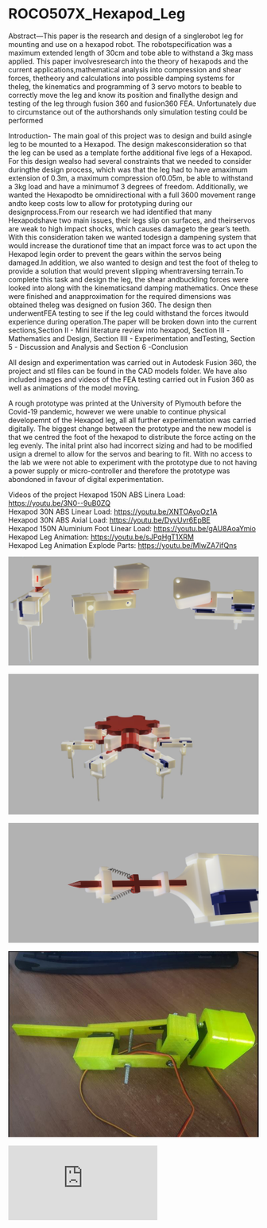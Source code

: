 # ROCO507X_Hexapod_Leg

Abstract—This  paper  is  the  research  and  design  of  a  singlerobot  leg  for  mounting  and  use  on  a  hexapod  robot.  The  robotspecification  was  a  maximum  extended  length  of  30cm  and  tobe  able  to  withstand  a  3kg  mass  applied.  This  paper  involvesresearch into the theory of hexapods and the current applications,mathematical  analysis  into  compression  and  shear  forces,  thetheory  and  calculations  into  possible  damping  systems  for  theleg,  the  kinematics  and  programming  of  3  servo  motors  to  beable  to  correctly  move  the  leg  and  know  its  position  and  finallythe  design  and  testing  of  the  leg  through  fusion  360  and  fusion360 FEA. Unfortunately due to circumstance out of the authorshands  only  simulation  testing  could  be  performed

Introduction-
The  main  goal  of  this  project  was  to  design  and  build  asingle  leg  to  be  mounted  to  a  Hexapod.  The  design  makesconsideration  so  that  the  leg  can  be  used  as  a  template  forthe  additional  five  legs  of  a  Hexapod.  For  this  design  wealso had several constraints that we needed to consider duringthe  design  process,  which  was  that  the  leg  had  to  have  amaximum  extension  of  0.3m,  a  maximum  compression  of0.05m, be able to withstand a 3kg load and have a minimumof 3 degrees of freedom. Additionally, we wanted the Hexapodto  be  omnidirectional  with  a  full  3600  movement  range  andto keep costs low to allow for prototyping during our designprocess.From  our  research  we  had  identified  that  many  Hexapodshave  two  main  issues,  their  legs  slip  on  surfaces,  and  theirservos are weak to high impact shocks, which causes damageto the gear’s teeth. With this consideration taken we wanted todesign  a  dampening  system  that  would  increase  the  durationof time that an impact force was to act upon the Hexapod legin order to prevent the gears within the servos being damaged.In addition, we also wanted to design and test the foot of theleg  to  provide  a  solution  that  would  prevent  slipping  whentraversing terrain.To  complete  this  task  and  design  the  leg,  the  shear  andbuckling  forces  were  looked  into  along  with  the  kinematicsand  damping  mathematics.  Once  these  were  finished  and  anapproximation  for  the  required  dimensions  was  obtained  theleg  was  designed  on  fusion  360.  The  design  then  underwentFEA  testing  to  see  if  the  leg  could  withstand  the  forces  itwould experience during operation.The  paper  will  be  broken  down  into  the  current  sections,Section II - Mini literature review into hexapod, Section III -Mathematics  and  Design,  Section  IIII  -  Experimentation  andTesting, Section 5 - Discussion and Analysis and Section 6 -Conclusion

All design and experimentation was carried out in Autodesk Fusion 360, the project and stl files can be found in the CAD models folder. We have also included images and videos of the FEA testing carried out in Fusion 360 as well as animations of the model moving.

A rough prototype was printed at the University of Plymouth before the Covid-19 pandemic, however we were unable to continue physical developemnt of the Hexapod leg, all all further experimentation was carried digitally. The biggest change between the prototype and the new model is that we centred the foot of the hexapod to distribute the force acting on the leg evenly. The inital print also had incorrect sizing and had to be modified usign a dremel to allow for the servos and bearing to fit. With no access to the lab we were not able to experiment with the prototype due to not having a power supply or micro-controller and therefore the prototype was abondoned in favour of digital experimentation. 

Videos of the project 
Hexapod 150N ABS Linera Load: https://youtu.be/3N0--9uB0ZQ  
Hexapod 30N ABS Linear Load: https://youtu.be/XNTOAyoOz1A  
Hexapod 30N ABS Axial Load: https://youtu.be/DyvUvr6EpBE  
Hexapod 150N Aluminium Foot Linear Load: https://youtu.be/gAU8AoaYmio  
Hexapod Leg Animation: https://youtu.be/sJPqHgT1XRM  
Hexapod Leg Animation Explode Parts: https://youtu.be/MlwZA7ifQns  


![Hexapod Leg](https://github.com/plymouth-roco/ROCO507X_Hexapod_Leg/blob/master/Images%20of%20Model%20and%20FEA/Leg%20render%20-%20Copy.png)

![Hexapod](https://github.com/plymouth-roco/ROCO507X_Hexapod_Leg/blob/master/Images%20of%20Model%20and%20FEA/Hexapod_Body_V3.jpg)

![Hexapod Leg Dampener](https://github.com/plymouth-roco/ROCO507X_Hexapod_Leg/blob/master/Images%20of%20Model%20and%20FEA/Foot%20with%20linear%20dampener.PNG)

![Hexapod Leg Prototype](https://github.com/plymouth-roco/ROCO507X_Hexapod_Leg/blob/master/Images%20of%20Model%20and%20FEA/Prototype_Hexapod.JPG)

![Hexapod Leg](https://github.com/plymouth-roco/ROCO507X_Hexapod_Leg/blob/master/CAD%20models/Hexapod%20Leg%20FEA%20Sheer%20Exp%20v6.stl)



